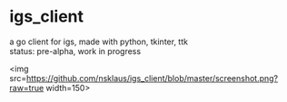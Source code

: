 # igs_client
a go client for igs, made with python, tkinter, ttk  
status: pre-alpha, work in progress  

<img src=https://github.com/nsklaus/igs_client/blob/master/screenshot.png?raw=true width=150>
